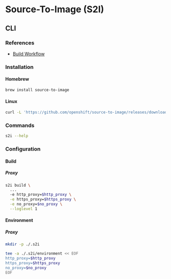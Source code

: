 # Source-To-Image (S2I)

## CLI

### References

- [Build Workflow](https://github.com/openshift/source-to-image#build-workflow)

### Installation

#### Homebrew

```sh
brew install source-to-image
```

#### Linux

```sh
curl -L 'https://github.com/openshift/source-to-image/releases/download/v1.1.14/source-to-image-v1.1.14-874754de-linux-amd64.tar.gz' | sudo tar -xzC /usr/local/bin --strip-components 1 && sudo chmod +x /usr/local/bin/s2i
```

### Commands

```sh
s2i --help
```

### Configuration

#### Build

##### Proxy

```sh
s2i build \
  ...
  -e http_proxy=$http_proxy \
  -e https_proxy=$https_proxy \
  -e no_proxy=$no_proxy \
  --loglevel 1
```

#### Environment

##### Proxy

```sh
mkdir -p ./.s2i
```

```sh
tee -a ./.s2i/environment << EOF
http_proxy=$http_proxy
https_proxy=$https_proxy
no_proxy=$no_proxy
EOF
```
